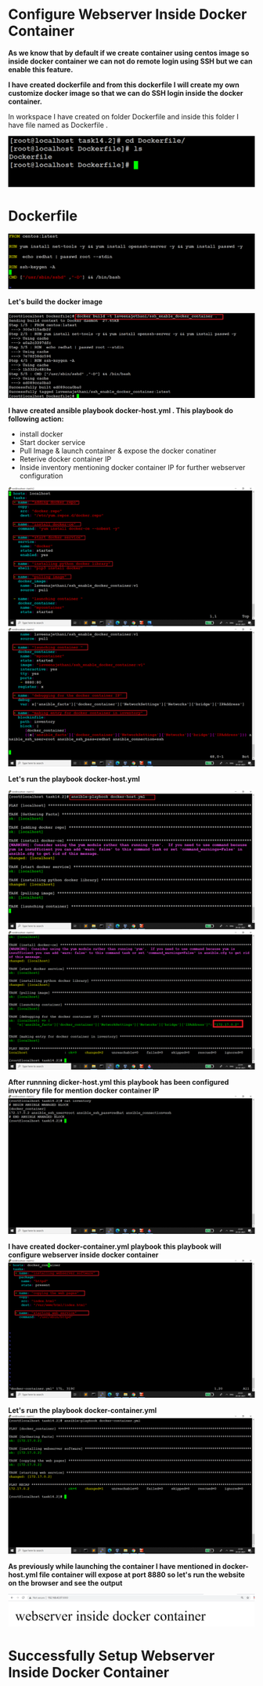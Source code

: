 # Configure Webserver Inside Docker Container

**As we know that by default if we create container using centos image so inside docker container we can not do remote login using SSH but we can enable this feature.**

**I have created dockerfile and from this dockerfile I will create my own customize docker image so that we can do SSH login inside the docker container.**

In workspace I have created on folder Dockerfile and inside this folder I have file named as Dockerfile .

<img src="Screenshots/file structure.PNG" >

# Dockerfile 

<img src="Screenshots/dockerfile.PNG" >

**Let's build the docker image**

<img src="Screenshots/dockerfile_build.png" >

**I have created ansible playbook docker-host.yml . This playbook do following action:**
- install docker 
- Start docker service 
- Pull Image & launch container & expose the docker conatiner 
- Reterive docker container IP 
- Inside inventory mentioning docker container IP for further webserver configuration

<img src="Screenshots/docker-host_1.png" >

<img src="Screenshots/docker-host_2.png" >

**Let's run the playbook docker-host.yml**

<img src="Screenshots/docker-host_playrun_1.png" >
<img src="Screenshots/docker-host_playrun_2.png" >

**After runnning dicker-host.yml this playbook has been configured inventory file for mention docker container IP**
<img src="Screenshots/inventory.png" >

**I have created docker-container.yml playbook this playbook will configure webserver inside docker container**
<img src="Screenshots/docker-container.png" >

**Let's run the playbook docker-container.yml**
<img src="Screenshots/docker-container_playrun.png" >

**As previously while launching the container I have mentioned in docker-host.yml file container will expose at port 8880 so let's run the website on the browser and see the output**

<img src="Screenshots/website.PNG" >

# Successfully Setup Webserver Inside Docker Container
